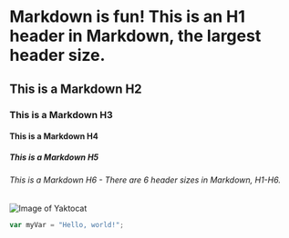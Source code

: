 # Markdown is fun! This is an H1 header in Markdown, the largest header size.
## This is a Markdown H2
### This is a Markdown H3
#### This is a Markdown H4
##### This is a Markdown H5
###### This is a Markdown H6 - There are 6 header sizes in Markdown, H1-H6.

![Image of Yaktocat](https://octodex.github.com/images/yaktocat.png)

``` javascript
var myVar = "Hello, world!";
```
